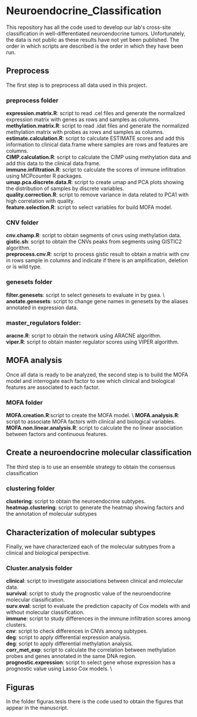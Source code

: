 # Neuroendocrine_Classification
This repository has all the code used to develop our lab's cross-site classification in well-differentiated neuroendocrine tumors. Unfortunately, the data is not public as these results have not yet been published. The order in which scripts are described is the order in which they have been run.

## Preprocess

The first step is to preprocess all data used in this project.

### preprocess folder

**expression.matrix.R**: script to read .cel files and generate the normalized expression matrix with genes as rows and samples as columns. \
**methylation.matrix.R**: script to read .idat files and generate the normalized methylation matrix with probes as rows and samples as columns. \
**estimate.calculation.R**: script to calculate ESTIMATE scores and add this information to clinical data.frame where samples are rows and features are columns. \
**CIMP.calculation.R**: script to calculate the CIMP using methylation data and add this data to the clinical data.frame. \
**immune.infiltration.R**: script to calculate the scores of immune infiltration using MCPcounter R packages. \
**umap.pca.discrete.data.R**: script to create umap and PCA plots showing the distribution of samples by discrete variables. \
**quality.correction.R**: script to remove variance in data related to PCA1 with high correlation with quality. \
**feature.selection.R**: script to select variables for build MOFA model.

### CNV folder

**cnv.champ.R**: script to obtain segments of cnvs using methylation data. \
**gistic.sh**: script to obtain the CNVs peaks from segments using GISTIC2 algorithm. \
**preprocess.cnv.R**: script to process gistic result to obtain a matrix with cnv in rows sample in columns and indicate if there is an amplification, deletion or is wild type.

### genesets folder

**filter.genesets**: script to select genesets to evaluate in by gsea. \ 
**anotate.genesets**: script to change gene names in genesets by the aliases annotated in expression data.

### master_regulators folder:

**aracne.R**: script to obtain the network using ARACNE algorithm. \
**viper.R**: script to obtain master regulator scores using VIPER algorithm.

## MOFA analysis

Once all data is ready to be analyzed, the second step is to build the MOFA model and interrogate each factor to see which clinical and biological features are associated to each factor.
### MOFA folder

**MOFA.creation.R**:script to create the MOFA model. \ 
**MOFA.analysis.R**: script to associate MOFA factors with clinical and biological variables. \
**MOFA.non.linear.analysis.R**: script to calculate the no linear association between factors and continuous features.

## Create a neuroendocrine molecular classification

The third step is to use an ensemble strategy to obtain the consensus classification 

### clustering folder

**clustering**: script to obtain the neuroendocrine subtypes. \
**heatmap.clustering**: script to generate the heatmap showing factors and the annotation of molecular subtypes

## Characterization of molecular subtypes
Finally, we have characterized each of the molecular subtypes from a clinical and biological perspective.

### Cluster.analysis folder

**clinical**: script to investigate associations between clinical and molecular data. \
**survival**: script to study the prognostic value of the neuroendocrine molecular classification. \
**surv.eval**: script to evaluate the prediction capacity of Cox models with and without molecular classification. \
**immune**: script to study differences in the immune infiltration scores among clusters. \
**cnv**: script to check differences in CNVs among subtypes. \
**deg**: script to apply differential expression analysis. \
**deg**: script to apply differential methylation analysis. \
**corr_met_exp**: script to calculate the correlation between methylation probes and genes annotated in the same DNA region. \
**prognostic.expression**: script to select gene whose expression has a prognostic value using Lasso Cox models. \


## Figuras

In the folder figuras.tesis there is the code used to obtain the figures that appear in the manuscript.

